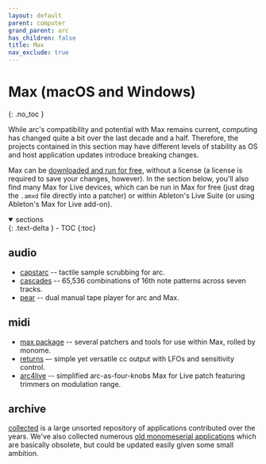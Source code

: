 ```yaml
---
layout: default
parent: computer
grand_parent: arc
has_children: false
title: Max
nav_exclude: true
---
```


# Max (macOS and Windows)
{: .no_toc }

While arc's compatibility and potential with Max remains current, computing has changed quite a bit over the last decade and a half. Therefore, the projects contained in this section may have different levels of stability as OS and host application updates introduce breaking changes.

Max can be [downloaded and run for free](http://cycling74.com), without a license (a license is required to save your changes, however). In the section below, you'll also find many Max for Live devices, which can be run in Max for free (just drag the `.amxd` file directly into a patcher) or within Ableton's Live Suite (or using Ableton's Max for Live add-on).

<details open markdown="block">
  <summary>
    sections
  </summary>
  {: .text-delta }
- TOC
{:toc}
</details>

## audio
* [capstarc](https://github.com/mhetrick/capstarc) -- tactile sample scrubbing for arc.
* [cascades](https://l.llllllll.co/cascades/) -- 65,536 combinations of 16th note patterns across seven tracks.
* [pear](https://llllllll.co/t/32699) -- dual manual tape player for arc and Max.

## midi
* [max package](/docs/grid/app/package) -- several patchers and tools for use within Max, rolled by monome.
* [returns](https://github.com/monome-community/returns) –- simple yet versatile cc output with LFOs and sensitivity control.
* [arc4live](https://github.com/robbielyman/arc4live/tree/main) -- simplified arc-as-four-knobs Max for Live patch featuring trimmers on modulation range.


## archive 

[collected](https://github.com/monome-community/collected) is a large unsorted repository of applications contributed over the years. We've also collected numerous [old monomeserial applications](https://github.com/monome-community/collected-ms) which are basically obsolete, but could be updated easily given some small ambition.